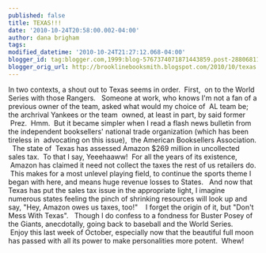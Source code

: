 ```yaml
---
published: false
title: TEXAS!!!
date: '2010-10-24T20:58:00.002-04:00'
author: dana brigham
tags: 
modified_datetime: '2010-10-24T21:27:12.068-04:00'
blogger_id: tag:blogger.com,1999:blog-5767374071871443859.post-2880681106322635693
blogger_orig_url: http://brooklinebooksmith.blogspot.com/2010/10/texas.html
---
```


In two contexts, a shout out to Texas seems in order.  First,  on to the World Series with those Rangers.   Someone at work, who knows I'm not a fan of a previous owner of the team, asked what would my choice of  AL team be; the archrival Yankees or the team  owned, at least in part, by said former  Prez.  Hmm.  But it became simpler when I read a flash news bulletin from the independent booksellers' national trade organization (which has been tireless in  advocating on this issue),  the American Booksellers Association.   The state of  Texas has assessed Amazon $269 million in uncollected sales tax.  To that I say, Yeeehaaww!  For all the years of its existence,  Amazon has claimed it need not collect the taxes the rest of us retailers do.  This makes for a most unlevel playing field, to continue the sports theme I began with here, and means huge revenue losses to States.   And now that Texas has put the sales tax issue in the appropriate light, I imagine numerous states feeling the pinch of shrinking resources will look up and say, "Hey, Amazon owes us taxes, too!"    I forget the origin of it, but "Don't Mess With Texas".   Though I do confess to a fondness for Buster Posey of the Giants, anecdotally, going back to baseball and the World Series.    Enjoy this last week of October, especially now that the beautiful full moon has passed with all its power to make personalities more potent.  Whew!